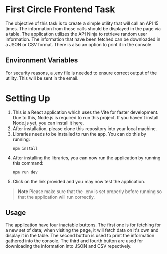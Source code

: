 # First Circle Frontend Task

The objective of this task is to create a simple utility that will call an API 15 times. The information from those calls should be displayed in the page via a table. The application utilizes the API Ninja to retrieve random user information. The information that have been fetched can be downloaded in a JSON or CSV format. There is also an option to print it in the console.

## Environment Variables

For security reasons, a .env file is needed to ensure correct output of the utility. This will be sent in the email.

# Setting Up

1. This is a React application which uses the Vite for faster development. Due to this, Node.js is required to run this project. If you haven't install Node.js yet, you can install it [here](https://nodejs.org/en).
2. After installation, please clone this repository into your local machine.
3. Libraries needs to be installed to run the app. You can do this by running:
   ```
   npm install
   ```
4. After installing the libraries, you can now run the application by running this command:
   ```
   npm run dev
   ```
5. Click on the link provided and you may now test the application.

> **Note**
> Please make sure that the .env is set properly before running so that the application will run correctly.

## Usage

The application have four inactable buttons. The first one is for fetching for a new set of data; when visiting the page, it will fetch data on it's own and display it in the table. The second button is used to print the information gathered into the console. The third and fourth button are used for downloading the information into JSON and CSV repectively.
